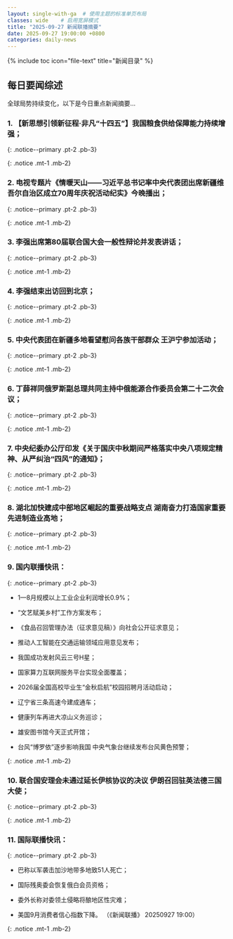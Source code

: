 ```yaml
---
layout: single-with-ga  # 使用主题的标准单页布局
classes: wide    # 启用宽屏模式
title: "2025-09-27 新闻联播摘要"
date: 2025-09-27 19:00:00 +0800
categories: daily-news
---
```


{% include toc icon="file-text" title="新闻目录" %}
   
## 每日要闻综述

全球局势持续变化，以下是今日重点新闻摘要...

### 1. 【新思想引领新征程·非凡“十四五”】我国粮食供给保障能力持续增强； 

{: .notice--primary .pt-2 .pb-3}

{: .notice .mt-1 .mb-2}

### 2. 电视专题片《情暖天山——习近平总书记率中央代表团出席新疆维吾尔自治区成立70周年庆祝活动纪实》今晚播出； 

{: .notice--primary .pt-2 .pb-3}

{: .notice .mt-1 .mb-2}

### 3. 李强出席第80届联合国大会一般性辩论并发表讲话； 

{: .notice--primary .pt-2 .pb-3}

{: .notice .mt-1 .mb-2}

### 4. 李强结束出访回到北京； 

{: .notice--primary .pt-2 .pb-3}

{: .notice .mt-1 .mb-2}

### 5. 中央代表团在新疆多地看望慰问各族干部群众 王沪宁参加活动； 

{: .notice--primary .pt-2 .pb-3}

{: .notice .mt-1 .mb-2}

### 6. 丁薛祥同俄罗斯副总理共同主持中俄能源合作委员会第二十二次会议； 

{: .notice--primary .pt-2 .pb-3}

{: .notice .mt-1 .mb-2}

### 7. 中央纪委办公厅印发《关于国庆中秋期间严格落实中央八项规定精神、从严纠治“四风”的通知》； 

{: .notice--primary .pt-2 .pb-3}

{: .notice .mt-1 .mb-2}

### 8. 湖北加快建成中部地区崛起的重要战略支点 湖南奋力打造国家重要先进制造业高地； 

{: .notice--primary .pt-2 .pb-3}

{: .notice .mt-1 .mb-2}

### 9. 国内联播快讯： 

{: .notice--primary .pt-2 .pb-3}

- 1—8月规模以上工业企业利润增长0.9%；

- “文艺赋美乡村”工作方案发布；

- 《食品召回管理办法（征求意见稿）》向社会公开征求意见；

- 推动人工智能在交通运输领域应用意见发布；

- 我国成功发射风云三号H星；

- 国家算力互联网服务平台实现全面覆盖；

- 2026届全国高校毕业生“金秋启航”校园招聘月活动启动；

- 辽宁省三条高速今建成通车；

- 健康列车再进大凉山义务巡诊；

- 雄安图书馆今天正式开馆；

- 台风“博罗依”逐步影响我国 中央气象台继续发布台风黄色预警；

{: .notice .mt-1 .mb-2}

### 10. 联合国安理会未通过延长伊核协议的决议 伊朗召回驻英法德三国大使； 

{: .notice--primary .pt-2 .pb-3}

{: .notice .mt-1 .mb-2}

### 11. 国际联播快讯： 

{: .notice--primary .pt-2 .pb-3}

- 巴称以军袭击加沙地带多地致51人死亡；

- 国际残奥委会恢复俄白会员资格；

- 委外长称对委领土侵略将酿地区性灾难；

- 美国9月消费者信心指数下降。 （《新闻联播》 20250927 19:00）

{: .notice .mt-1 .mb-2}